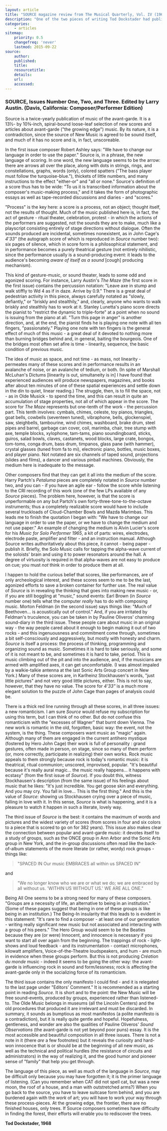 ```yaml
---
layout: article
title: "SOURCE magazine review from The Musical Quarterly, Vol. IV (1968)"
description: "One of the two pieces of writing Tod Dockstader had published in the The Musical Quarterly. In it he reviews scores by John Cage, Alvin Lucier, Larry Austin, Pauline Oliveros, Harry Partch"
categories:
    - articles
sitemap:
    priority: 0.5
    changefreq: 'never'
    lastmod: 2015-09-22
source:
    author:
    published:
    title:
    resourcetitle: 
    details:
    url: 
    accessed: 
---
```


### SOURCE, Issues Number One, Two, and Three. Edited by Larry Austin. (Davis, California: Composer/Performer Edition)

Source is a twice-yearly publication of music of the avant-garde. It is a 13&frac12;- by 10&frac34;-inch, spiral-bound loose-leaf selection of new scores and articles about avant-garde ("the growing edge") music. By its nature, it is a contradiction, since the source of New Music is agreed to be sound itself, and much of it has no score and is, in fact, unscoreable. 

In the first issue composer Robert Ashley says: "We have to change our language in order to use the paper." Source is, in a phrase, the new language of scoring. In one word, the new language seems to be the arrow: there are arrows all over the place, along with dots in strings, rings, and constellations, graphs, words (only), colored spatters ("The bass player must follow the turquoise-blue."), thickets of little numbers, and many instructions to the effect "either-or" and "all or none." Source's definition of a score thus has to be wide: "To us it is transcribed information about the composer's music-making process," and it takes the form of photographic essays as well as tape-recorded discussions and diaries - and "scores."

"Process" is the key here: a score is a process, not an object; thought itself, not the results of thought. Much of the music published here is, in fact, the act of gesture - ritual theater, celebration, protest - in which the actions of the performers are suggested, not the sounds they are to make, much like a playscript consisting entirely of stage directions without dialogue. Often the sounds produced are incidental, sometimes nonexistent, as in John Cage's *4'33"* (the autograph score of which is reproduced in *Source* number two): six pages of silence, which in score form is a philosophical statement, and in performance becomes a purely theatrical gesture (not entirely nihilistic, since the performance usually is a sound-producing event: it leads to the audience's becoming *aware of itself as a sound* [cough] producing mechanism).

This kind of gesture-music, or sound theater, leads to some odd and agonized scoring. For instance, Larry Austin's *The Maze* (the first score in the first issue) contains the percussion notation: "Leave axe in stump and walk stiffly to Wd 4 as if in daze. Arrive by 0.9." There is a great deal of pedestrian activity in this piece, always carefully notated as "slowly, defiantly," or "briskly and stealthily," and, clearly, anyone who wants to walk briskly and stealthily has to work at it. Stanley Lunetta's piano score directs the pianist to "restrict the dynamic to triple-forte" at a point when no sound is issuing from the piano at all. "Turn this page in anger" is another direction, and, at the end, the pianist finds he is playing one note with all ten fingers, "passionately." Playing one note with ten fingers is the general effect of much of this music - a great deal of it devoted to nothing more than burning bridges behind and, in general, baiting the bourgeois. One of the bridges most often set afire is time - linearity, sequence, the basic condition of previous music.

The idea of music as space, and not time - as mass, not linearity - permeates many of these scores and in performance results in an avalanche of noise, or an avalanche of tedium, or both. (In spite of Marshall McLuhan's Dictums [linearity is out, simultaneity is in] I have found that experienced audiences will produce newspapers, magazines, and books after about ten minutes of one of these spatial experiences and settle down in the din to quiet, linear reading.) The struggle, then, is to fill the space, not - as in Olde Musick - to spend the time, and this can result in quite an accumulation of stage properties, not all of which appear in the score. The score for *The Maze* represents but one-tenth of the work - the percussion part. This tenth involves: cymbals, chimes, celeste, toy pianos, triangles, goat bells, cowbells (seventeen tuned), vibraphone, bells, glockenspiel, saw, sleighbells, tambourine, wind chimes, washboard, brake drum, steel pipes and barrel, garbage can cover, coil, marimba, chair, tree stump with axe, temple blocks, xylophone, tam-tams, piano soundingboard, sticks, guiros, salad bowls, claves, castanets, wood blocks, large crate, bongos, tom-toms, conga drum, bass drum, timpanos, glass pane (with hammer), crystal glasses (tuned from fa to mi), electronic piano, bottles, music boxes, and player piano. Not notated are six channels of taped sound, projections (slides and films), a dancer and various pinball machines. Obviously, the medium here is inadequate to the message.

Other composers find that they can get it all into the medium of the score. Harry Partch's *Petaluma* pieces are completely notated in *Source* number two, and you can - if you have an agile ear - follow the score while listening to the CRI recording of this work (one of the few LPs available of any *Source* pieces). The problem here, however, is that the score is unperformable on any but Partch's own forty-three-tone-to-the-octave instruments; thus a completely realizable score would have to include several truckloads of Cloud-Chamber Bowls and Mazda Marimbas. This leads me to finish the quotation I began with: "We have to change our language in order to use the paper, or we have to change the medium and not use paper." An example of changing the medium is Alvin Lucier's score for his *Music for Solo Performer 1965*, a kit of parts: wires, electrodes, electrode paste, amplifier and filter - and an instruction manual. Although Source writes authoritatively about this piece, it cannot - being paper - publish it. Briefly, the Solo Music calls for tapping the alpha-wave current of the soloists' brain and using it to power resonators around the hall. A degree of virtuosity is required in that alpha-waves are not easy to produce on cue; you must *not* think in order to produce them at all.

I happen to hold the curious belief that scores, like performances, are of only archeological interest, and these scores seem to me to be the last, agonized efforts to save a broken container for further use. The real value of *Source* is in revealing the thinking that goes into making new music - or, if you are still boggling at "music," sound events: Earl Brown (in *Source* number one) tells what the computer *really* has to do with composing music. Morton Feldman (in the second issue) says things like: "Much of Beethoven... is acoustically out of control." And, if you are irritated by Feldman's truculence, you can be taken in by Pauline Oliveros' charming sound-diary in the third issue. These people care about music in an original way - the way people cared about it enough to begin making it out of two rocks - and this ingenuousness and commitment come through, sometimes a bit self-consciously and aggressively, but mostly with honesty and charm. *Source* is itself a process: the process of thinking, programming and organizing sound as music. Sometimes it is hard to take seriously, and some of it is not meant to be, and sometimes it is hard to take, period. This is music climbing out of the pit and into the audience, and, if the musicians are armed with amplified axes, it can get uncomfortable. (I was almost impaled by a walkie-talkie antenna at the last Sonic Arts Group concert in New York.) Many of these scores are, in Karlheinz Stockhausen's words, "just little pictures" and not very good little pictures, either. This is not to say, however, that they have no value. The score for *4'33"* is a much more elegant solution to the puzzle of John Cage than pages of analysis could be.

There is a thick red line running through all these scores, in all three issues: a new romanticism. I am sure *Source* would refuse my subscription for using this term, but I can think of no other. But do not confuse this romanticism with the "excesses of Wagner" that burnt down Vienna. The new work is romantic in the old, forgotten, basic way: the event, not the system, is the thing. These composers want music as "magic" again. Although many of them are engaged in the current antihero mystique (fostered by Hero John Cage) their work is full of personality : grand gestures, often made in person, on stage, since so many of them perform (or, more correctly, participate in realizing) their own works. Rock music appeals to them strongly because rock is today's romantic music: it is theatrical, ritual communion; unscored, improvised, popular. "It's beautiful because it's really aural magic... the music really happens... it happens with ecstasy" (from the first issue of *Source*). If you doubt this, witness Stockhausen's description (from the same issue) of his feelings about music that he likes: "It's just incredible. You get goose skin and everything. And you may cry. You fall in love... This is the first thing." And this is the value of *Source*: showing us Stockhausen crying over a piece of music, falling in love with it. In this sense, *Source* is what is happening, and it is a pleasure to watch it happen in such a literate, lovely way.

The third issue of *Source* is the best: it contains the maximum of words and pictures and the widest variety of scores (from scores in four and six colors to a piece that is scored to go on for 382 years). This issue also makes clear the connection between popular and avant-garde music: it devotes itself to a study of groups, such as the ONCE group in Ann Arbor and the Sonic Arts group in New York, and the in-group discussions often read like the back-of-album statements of the more literate (or rather, wordy) rock groups - things like:

> "SPACED IN
> Our music EMBRACES all within us
> SPACED IN"

and

> "We no longer know who we are
> or what we do; we are embraced
> by all without us. 'WITHIN US
> WITHOUT US.' WE ARE ALL ONE."

Being All One seems to be a strong need for many of these composers. "Groups are a necessity of life, an alternative to being in an institution." (Some of these pages suggest that being in one of these groups *is* like being in an institution.) The Being-In insularity that this leads to is evident in this statement: "It's rare to find a composer - at least one of our generation - writing really significant new music but not associated and interacting with a group of his peers." The Hero Group would seem to be the Beatles because they are (or were) Innocent, and innocence is necessary if you want to start all over again from the beginning. The trappings of rock - light-shows and loud feedback - and its instrumentation - contact microphones, kilowatt amplifiers, Voice-of-the-Theatre loudspeakers, and hum - are much in evidence when these groups perform. But this is not producing *Création du monde* music - indeed it seems to be going the other way: the avant-garde is influencing rock in sound and form/lessness; rock is affecting the avant-garde only in the socializing force of its romanticism.

The third issue contains the only manifesto I could find - and it is relegated to the last page under "Editors' Comment." It is recommended as a starting point in reading *Source*. It is short and to the point: the New Music will be free sound-events, produced by groups, experienced rather than listened-to. The Olde Music belongs in museums (all the Lincoln Centers) and the old procedures that produced it are irrelevant and must be discarded. In summary, it sounds as bumptious as most manifestos (a polite manifesto is a contradiction), but it is really quite gentle and hopeful. Hopefulness, gentleness, and wonder are also the qualities of Pauline Oliveros' *Sound Observations* (the avant-garde is not yet beyond poor puns) essay. It is the most accessible and beautiful composition in all three issues. There is not a note in it (there *are* a few footnotes) but it reveals the curiosity and hard-won innocence that is or should be at the beginning of all new music, as well as the technical and political hurdles (the resistance of circuits and administrators) in the way of realizing it, and the good humor and pioneer sense of "family" that help you get through.

The language of this piece, as well as much of the language in *Source*, may be difficult only because you may have forgotten it; it is the primer language of listening. (Can you remember when CAT did not spell cat, but was a new moon, the roof of a house, and a man with outstretched arms?) When you go back to the source, you have to leave suitcase form behind, and you are burdened again with the *work* of art; you will have to work your way through these process-pieces. At the growing edge, the frontier, there are no finished houses, only trees. If Source composers sometimes have difficulty in finding the forest, their efforts will enable you to rediscover the trees.

**Tod Dockstader, 1968**
